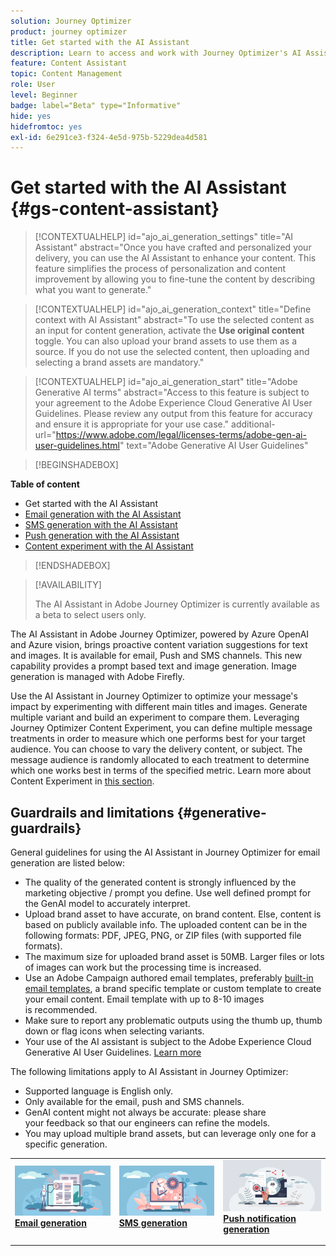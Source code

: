 ```yaml
---
solution: Journey Optimizer
product: journey optimizer
title: Get started with the AI Assistant
description: Learn to access and work with Journey Optimizer's AI Assistant
feature: Content Assistant
topic: Content Management
role: User
level: Beginner
badge: label="Beta" type="Informative"
hide: yes
hidefromtoc: yes
exl-id: 6e291ce3-f324-4e5d-975b-5229dea4d581
---
```

# Get started with the AI Assistant {#gs-content-assistant}

>[!CONTEXTUALHELP]
>id="ajo_ai_generation_settings"
>title="AI Assistant"
>abstract="Once you have crafted and personalized your delivery, you can use the AI Assistant to enhance your content. This feature simplifies the process of personalization and content improvement by allowing you to fine-tune the content by describing what you want to generate."


>[!CONTEXTUALHELP]
>id="ajo_ai_generation_context"
>title="Define context with AI Assistant"
>abstract="To use the selected content as an input for content generation, activate the **Use original content** toggle. You can also upload your brand assets to use them as a source. If you do not use the selected content, then uploading and selecting a brand assets are mandatory."


>[!CONTEXTUALHELP]
>id="ajo_ai_generation_start"
>title="Adobe Generative AI terms"
>abstract="Access to this feature is subject to your agreement to the Adobe Experience Cloud Generative AI User Guidelines. Please review any output from this feature for accuracy and ensure it is appropriate for your use case."
>additional-url="https://www.adobe.com/legal/licenses-terms/adobe-gen-ai-user-guidelines.html" text="Adobe Generative AI User Guidelines"

>[!BEGINSHADEBOX]

**Table of content**

* Get started with the AI Assistant
* [Email generation with the AI Assistant](generative-email.md)
* [SMS generation with the AI Assistant](generative-sms.md)
* [Push generation with the AI Assistant](generative-push.md)
* [Content experiment with the AI Assistant](generative-experimentation.md)

>[!ENDSHADEBOX]

>[!AVAILABILITY]
>
>The AI Assistant in Adobe Journey Optimizer is currently available as a beta to select users only.

The AI Assistant in Adobe Journey Optimizer, powered by Azure OpenAI and Azure vision, brings proactive content variation suggestions for text and images. It is available for email, Push and SMS channels. This new capability provides a prompt based text and image generation. Image generation is managed with Adobe Firefly.

Use the AI Assistant in Journey Optimizer to optimize your message's impact by experimenting with different main titles and images. Generate multiple variant and build an experiment to compare them. Leveraging Journey Optimizer Content Experiment, you can define multiple message treatments in order to measure which one performs best for your target audience. You can choose to vary the delivery content, or subject. The message audience is randomly allocated to each treatment to determine which one works best in terms of the specified metric. Learn more about Content Experiment in [this section](../content-management/content-experiment.md).

## Guardrails and limitations {#generative-guardrails}

General guidelines for using the AI Assistant in Journey Optimizer for email generation are listed below:

* The quality of the generated content is strongly influenced by the marketing objective / prompt you define. Use well defined prompt for the GenAI model to accurately interpret. 
* Upload brand asset to have accurate, on brand content. Else, content is based on publicly available info. The uploaded content can be in the following formats: PDF, JPEG, PNG, or ZIP files (with supported file formats).
* The maximum size for uploaded brand asset is 50MB. Larger files or lots of images can work but the processing time is increased.
* Use an Adobe Campaign authored email templates, preferably [built-in email templates](../email/use-email-templates.md), a brand specific template or custom template to create your email content. Email template with up to 8-10 images is recommended.
* Make sure to report any problematic outputs using the thumb up, thumb down or flag icons when selecting variants.
* Your use of the AI assistant is subject to the Adobe Experience Cloud Generative AI User Guidelines. [Learn more](https://www.adobe.com/legal/licenses-terms/adobe-gen-ai-user-guidelines.html)

The following limitations apply to AI Assistant in Journey Optimizer:

* Supported language is English only.
* Only available for the email, push and SMS channels.
* GenAI content might not always be accurate: please share your feedback so that our engineers can refine the models.
* You may upload multiple brand assets, but can leverage only one for a specific generation.

<table style="table-layout:fixed"><tr style="border: 0;">
<td>
<a href="generative-email.md">
<img alt="Email generation" src="assets/do-not-localize/text-genai.jpeg">
</a>
<div>
<a href="generative-email.md"><strong>Email generation</strong></a>
</div>
<p>
</td>
<td>
<a href="generative-sms.md">
<img alt="SMS generation" src="assets/do-not-localize/image-genai.jpeg">
</a>
<div><a href="generative-sms.md"><strong>SMS generation</strong>
</div>
<p>
</td>
<td>
<a href="generative-push.md">
<img alt="Push generation" src="assets/do-not-localize/email-genai.jpeg">
</a>
<div>
<a href="generative-push.md"><strong>Push notification generation</strong></a>
</div>
<p></td>
</tr></table>
